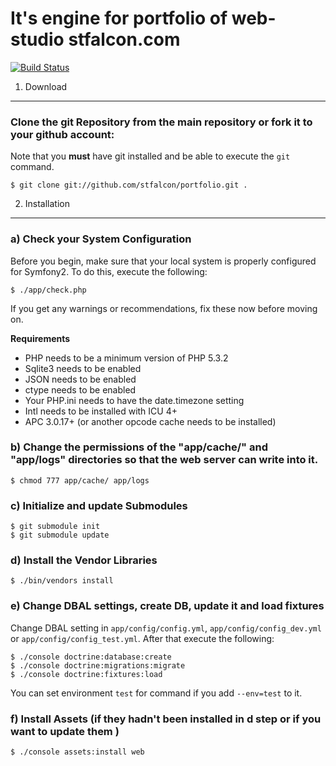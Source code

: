 It's engine for portfolio of web-studio stfalcon.com
========================================

[![Build Status](https://secure.travis-ci.org/stfalcon/portfolio.png?branch=master)](http://travis-ci.org/stfalcon/portfolio)

1) Download
--------------------------------

### Clone the git Repository from the main repository or fork it to your github account:

Note that you **must** have git installed and be able to execute the `git`
command.

	$ git clone git://github.com/stfalcon/portfolio.git .

2) Installation
---------------

### a) Check your System Configuration

Before you begin, make sure that your local system is properly configured
for Symfony2. To do this, execute the following:

	$ ./app/check.php 

If you get any warnings or recommendations, fix these now before moving on. 

**Requirements**

* PHP needs to be a minimum version of PHP 5.3.2
* Sqlite3 needs to be enabled
* JSON needs to be enabled
* ctype needs to be enabled
* Your PHP.ini needs to have the date.timezone setting
* Intl needs to be installed with ICU 4+
* APC 3.0.17+ (or another opcode cache needs to be installed)


### b) Change the permissions of the "app/cache/" and "app/logs" directories so that the web server can write into it. 

	$ chmod 777 app/cache/ app/logs

### c) Initialize and update Submodules

	$ git submodule init
	$ git submodule update

### d) Install the Vendor Libraries

    $ ./bin/vendors install

### e) Change DBAL settings, create DB, update it and load fixtures

Change DBAL setting in `app/config/config.yml`, `app/config/config_dev.yml` or 
`app/config/config_test.yml`. After that execute the following:

    $ ./console doctrine:database:create
    $ ./console doctrine:migrations:migrate
    $ ./console doctrine:fixtures:load

You can set environment `test` for command if you add `--env=test` to it.

### f) Install Assets (if they hadn't been installed in **d** step or if you want to update them )

    $ ./console assets:install web
